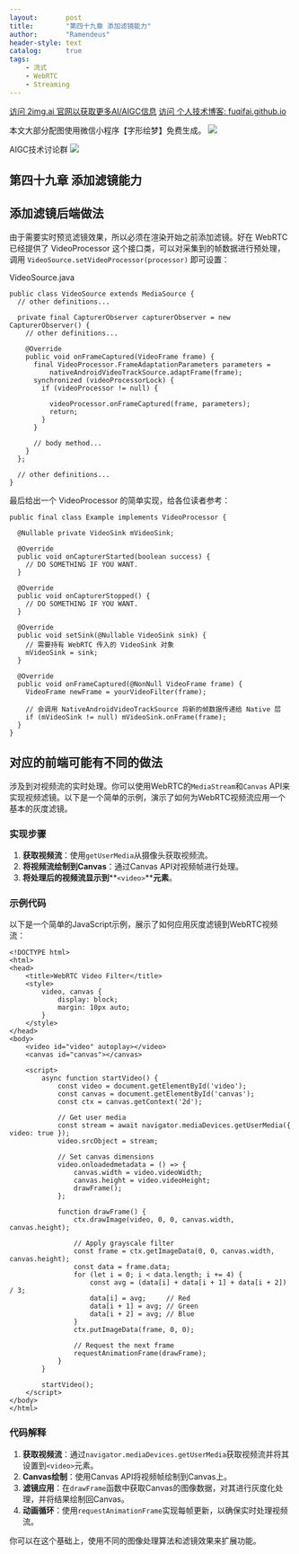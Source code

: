 ```yaml
---
layout:       post
title:        "第四十九章 添加滤镜能力"
author:       "Ramendeus"
header-style: text
catalog:      true
tags:
    - 流式
    - WebRTC
    - Streaming
---
```


[访问 2img.ai 官网以获取更多AI/AIGC信息](https://2img.ai)
[访问 个人技术博客: fuqifai.github.io](https://fuqifai.github.io)

本文大部分配图使用微信小程序【字形绘梦】免费生成。
![](/img/小程序码.png)

AIGC技术讨论群
![](/img/RA群永久二维码.png)

## 第四十九章 添加滤镜能力


## 添加滤镜后端做法

由于需要实时预览滤镜效果，所以必须在渲染开始之前添加滤镜。好在 WebRTC 已经提供了 VideoProcessor 这个接口类，可以对采集到的帧数据进行预处理，调用 `VideoSource.setVideoProcessor(processor)` 即可设置：

VideoSource.java

```
public class VideoSource extends MediaSource {
  // other definitions...

  private final CapturerObserver capturerObserver = new CapturerObserver() {
    // other definitions...

    @Override
    public void onFrameCaptured(VideoFrame frame) {
      final VideoProcessor.FrameAdaptationParameters parameters =
          nativeAndroidVideoTrackSource.adaptFrame(frame);
      synchronized (videoProcessorLock) {
        if (videoProcessor != null) {

          videoProcessor.onFrameCaptured(frame, parameters);
          return;
        }
      }

      // body method...
    }
  };

  // other definitions...
}
```

最后给出一个 VideoProcessor 的简单实现，给各位读者参考：

```
public final class Example implements VideoProcessor {

  @Nullable private VideoSink mVideoSink;

  @Override
  public void onCapturerStarted(boolean success) {
    // DO SOMETHING IF YOU WANT.
  }

  @Override
  public void onCapturerStopped() {
    // DO SOMETHING IF YOU WANT.
  }

  @Override
  public void setSink(@Nullable VideoSink sink) {
    // 需要持有 WebRTC 传入的 VideoSink 对象
    mVideoSink = sink;
  }

  @Override
  public void onFrameCaptured(@NonNull VideoFrame frame) {
    VideoFrame newFrame = yourVideoFilter(frame);

    // 会调用 NativeAndroidVideoTrackSource 将新的帧数据传递给 Native 层
    if (mVideoSink != null) mVideoSink.onFrame(frame);
  }
}
```

## 对应的前端可能有不同的做法

涉及到对视频流的实时处理。你可以使用WebRTC的`MediaStream`和`Canvas` API来实现视频滤镜。以下是一个简单的示例，演示了如何为WebRTC视频流应用一个基本的灰度滤镜。

### 实现步骤

1.  **获取视频流**：使用`getUserMedia`从摄像头获取视频流。
2.  **将视频流绘制到Canvas**：通过Canvas API对视频帧进行处理。
3.  **将处理后的视频流显示到****`<video>`****元素**。

### 示例代码

以下是一个简单的JavaScript示例，展示了如何应用灰度滤镜到WebRTC视频流：

```
<!DOCTYPE html>
<html>
<head>
    <title>WebRTC Video Filter</title>
    <style>
        video, canvas {
            display: block;
            margin: 10px auto;
        }
    </style>
</head>
<body>
    <video id="video" autoplay></video>
    <canvas id="canvas"></canvas>

    <script>
        async function startVideo() {
            const video = document.getElementById('video');
            const canvas = document.getElementById('canvas');
            const ctx = canvas.getContext('2d');

            // Get user media
            const stream = await navigator.mediaDevices.getUserMedia({ video: true });
            video.srcObject = stream;

            // Set canvas dimensions
            video.onloadedmetadata = () => {
                canvas.width = video.videoWidth;
                canvas.height = video.videoHeight;
                drawFrame();
            };

            function drawFrame() {
                ctx.drawImage(video, 0, 0, canvas.width, canvas.height);
                
                // Apply grayscale filter
                const frame = ctx.getImageData(0, 0, canvas.width, canvas.height);
                const data = frame.data;
                for (let i = 0; i < data.length; i += 4) {
                    const avg = (data[i] + data[i + 1] + data[i + 2]) / 3;
                    data[i] = avg;     // Red
                    data[i + 1] = avg; // Green
                    data[i + 2] = avg; // Blue
                }
                ctx.putImageData(frame, 0, 0);

                // Request the next frame
                requestAnimationFrame(drawFrame);
            }
        }

        startVideo();
    </script>
</body>
</html>
```

### 代码解释

1.  **获取视频流**：通过`navigator.mediaDevices.getUserMedia`获取视频流并将其设置到`<video>`元素。
2.  **Canvas绘制**：使用Canvas API将视频帧绘制到Canvas上。
3.  **滤镜应用**：在`drawFrame`函数中获取Canvas的图像数据，对其进行灰度化处理，并将结果绘制回Canvas。
4.  **动画循环**：使用`requestAnimationFrame`实现每帧更新，以确保实时处理视频流。

你可以在这个基础上，使用不同的图像处理算法和滤镜效果来扩展功能。

